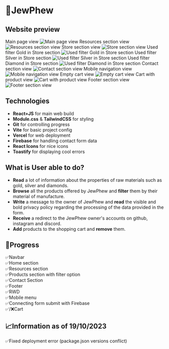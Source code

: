 # 💎JewPhew

## Website preview

Main page view
![Main page view](./design/Screenshot_3.png)
Resources section view
![Resources section view](./design/Screenshot_1.png)
Store section view
![Store section view](./design/Screenshot_2.png)
Used filter Gold in Store section
![Used filter Gold in Store section](./design/Screenshot_6.png)
Used filter Silver in Store section
![Used filter Silver in Store section](./design/Screenshot_5.png)
Used filter Diamond in Store section
![Used filter Diamond in Store section](./design/Screenshot_4.png)
Contact section view
![Contact section view](./design/Screenshot_7.png)
Mobile navigation view
![Mobile navigation view](./design/Screenshot_9.png)
Empty cart view
![Empty cart view](./design/Screenshot_11.png)
Cart with product view
![Cart with product view](./design/Screenshot_10.png)
Footer section view
![Footer section view](./design/Screenshot_8.png)

## Technologies

- **React+JS** for main web build
- **Module.css** & **TailwindCSS** for styling
- **Git** for controlling progress
- **Vite** for basic project config
- **Vercel** for web deployment
- **Firebase** for handling contact form data
- **React Icons** for nice icons
- **Toastify** for displaying cool errors

## What is User able to do?

- **Read** a lot of information about the properties of raw materials such as gold, silver and diamonds.
- **Browse** all the products offered by JewPhew and **filter** them by their material of manufacture.
- **Write** a message to the owner of JewPhew and **read** the visible and bold privacy policy regarding the processing of the data provided in the form.
- **Receive** a redirect to the JewPhew owner's accounts on github, instagram and discord.
- **Add** products to the shopping cart and **remove** them.

## 🚧Progress

✅Navbar
<br>
✅Home section
<br>
✅Resources section
<br>
✅Products section with filter option
<br>
✅Contact Section
<br>
✅Footer
<br>
✅RWD
<br>
✅Mobile menu
<br>
✅Connecting form submit with Firebase
<br>
✅/❌Cart

## 📈Information as of 19/10/2023

✅Fixed deployment error (package.json versions conflict)
